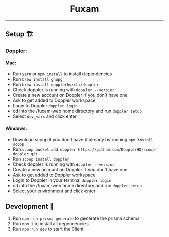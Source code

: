 <div align="center">

# Fuxam

</div>

---

## Setup 🏗

### Doppler:
#### Mac:
- Run `yarn` or `npm install` to install dependencies
- Run `brew install gnupg` 
- Run `brew install dopplerhq/cli/doppler`
- Check doppler is running with `doppler --version`
- Create a new account on Doppler if you don't have one
- Ask to get added to Doppler workspace
- Login to Doppler `doppler login`
- cd into the /fuxam-web home directory and run `doppler setup`
- Select `dev_vars` and click enter

#### Windows:
- Download scoop if you don't have it already by running `npm install scoop`
- Run `scoop bucket add doppler https://github.com/DopplerHQ/scoop-doppler.git `
- Run `scoop install doppler`
- Check doppler is running with `doppler --version`
- Create a new account on Doppler if you don't have one
- Ask to get added to Doppler workspace
- Login to Doppler in your terminal `doppler login`
- cd into the /fuxam-web home directory and run `doppler setup`
- Select your environment and click enter

## Development 🚀

1.  Run `npm run prisma generate` to generate the prisma schema
2.  Run `npm i` to install all dependencies
3.  Run `npm run dev` to start the Client
